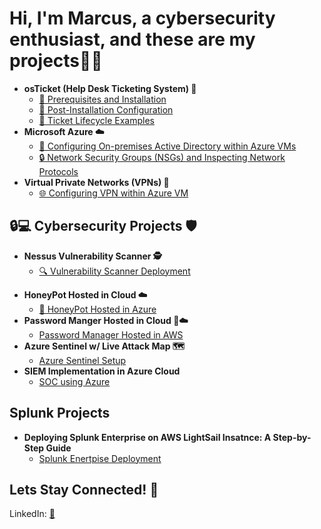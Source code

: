   <h1>Hi, I'm Marcus, a cybersecurity enthusiast, and these are my projects👨‍💼</h1>
  <ul>
    <li>
      <strong>osTicket (Help Desk Ticketing System) 🎫</strong>
      <ul>
        <li><a href="https://github.com/MMease/osticket-prereqs">🚀 Prerequisites and Installation</a></li>
        <li><a href="https://github.com/MMease/post-install-config">🔧 Post-Installation Configuration</a></li>
        <li><a href="https://github.com/MMease/ticket-lifecycle">📝 Ticket Lifecycle Examples</a></li>
      </ul>
    </li>
    <li>
      <strong>Microsoft Azure ☁️</strong>
      <ul>
        <li><a href="https://github.com/MMease/On-premises-Active-Directory-Deployed-in-the-Cloud-Azure-">🏢 Configuring On-premises Active Directory within Azure VMs</a></li>
        <li><a href="https://github.com/MMease/Network-Security-Groups-NSGs-and-Inspecting-Traffic-Between-Azure-Virtual-Machines">🔒 Network Security Groups (NSGs) and Inspecting Network Protocols</a></li>
      </ul>
    </li>
    <li>
      <strong>Virtual Private Networks (VPNs) 🔐</strong>
      <ul>
        <li><a href="https://github.com/MMease/Virtual-Private-Netwroks-VPNs-">🌐 Configuring VPN within Azure VM</a></li>
      </ul>
    </li>
  </ul>

  <h2>🔒💻 Cybersecurity Projects 🛡️</h2>
  <ul>
    <li>
      <strong>Nessus Vulnerability Scanner 🕵️</strong>
      <ul>
        <li><a href="https://github.com/MMease/Vulnerability-Scanner-Deployment-">🔍 Vulnerability Scanner Deployment</a></li>
      </ul>
    </li>
  </ul>
  <ul>
    <li>
      <strong>HoneyPot Hosted in Cloud ☁️ </strong>
      <ul>
        <li><a href="https://github.com/MMease/HoneyPot">🍯 HoneyPot Hosted in Azure </a></li>
      </ul>
    </li>
    <li>
      <strong>Password Manger Hosted in Cloud 🔑☁️ </strong>
      <ul>
        <li><a href="https://github.com/MMease/Password-Manager">Password Manager Hosted in AWS </a></li>
      </ul>
    </li>
    <li>
      <strong>Azure Sentinel w/ Live Attack Map 🗺️</strong>
      <ul>
        <li><a href="https://github.com/MMease/Microsoft-Sentinel-SIEM">Azure Sentinel Setup </a></li>
      </ul>
    </li>
     <li>
      <strong>SIEM Implementation in Azure Cloud </strong>
      <ul>
        <li><a href="https://github.com/MMease/SOC-in-Azure"> SOC using Azure </a></li>
      </ul>
    </li>
  </ul>

 <h2>Splunk Projects</h2>
  <ul>
    <li>
      <strong>Deploying Splunk Enterprise on AWS LightSail Insatnce: A Step-by-Step Guide</strong>
      <ul>
        <li><a href="https://github.com/MMease/Splunk-Instance"> Splunk Enertpise Deployment </a></li>
      </ul>
    </li>
  </ul>
  <ul>

  </ul>

  <h2>Lets Stay Connected! 🤝</h2>
  LinkedIn: <a href="https://www.linkedin.com/in/marcus-mease/"> 📱</a>
</div>
</body>
</html>
